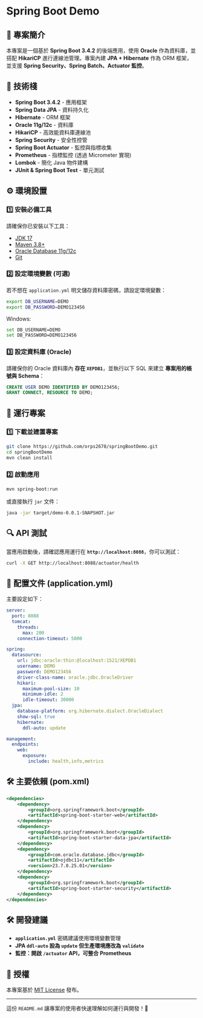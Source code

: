 # Spring Boot Demo

## 📌 專案簡介
本專案是一個基於 **Spring Boot 3.4.2** 的後端應用，使用 **Oracle** 作為資料庫，並搭配 **HikariCP** 進行連線池管理。專案內建 **JPA + Hibernate** 作為 ORM 框架，並支援 **Spring Security、Spring Batch、Actuator 監控**。

## 📂 技術棧
- **Spring Boot 3.4.2** - 應用框架
- **Spring Data JPA** - 資料持久化
- **Hibernate** - ORM 框架
- **Oracle 11g/12c** - 資料庫
- **HikariCP** - 高效能資料庫連線池
- **Spring Security** - 安全性控管
- **Spring Boot Actuator** - 監控與指標收集
- **Prometheus** - 指標監控 (透過 Micrometer 實現)
- **Lombok** - 簡化 Java 物件建構
- **JUnit & Spring Boot Test** - 單元測試

## ⚙️ 環境設置

### **1️⃣ 安裝必備工具**
請確保你已安裝以下工具：
- [JDK 17](https://adoptium.net/)
- [Maven 3.8+](https://maven.apache.org/)
- [Oracle Database 11g/12c](https://www.oracle.com/database/)
- [Git](https://git-scm.com/)

### **2️⃣ 設定環境變數 (可選)**
若不想在 `application.yml` 明文儲存資料庫密碼，請設定環境變數：
```sh
export DB_USERNAME=DEMO
export DB_PASSWORD=DEMO123456
```
Windows:
```sh
set DB_USERNAME=DEMO
set DB_PASSWORD=DEMO123456
```

### **3️⃣ 設定資料庫 (Oracle)**
請確保你的 Oracle 資料庫內 **存在 `XEPDB1`**，並執行以下 SQL 來建立 **專案用的帳號與 Schema**：
```sql
CREATE USER DEMO IDENTIFIED BY DEMO123456;
GRANT CONNECT, RESOURCE TO DEMO;
```

## 🚀 運行專案

### **1️⃣ 下載並建置專案**
```sh
git clone https://github.com/orps2678/springBootDemo.git
cd springBootDemo
mvn clean install
```

### **2️⃣ 啟動應用**
```sh
mvn spring-boot:run
```
或直接執行 `jar` 文件：
```sh
java -jar target/demo-0.0.1-SNAPSHOT.jar
```

## 🔍 API 測試
當應用啟動後，請確認應用運行在 **`http://localhost:8088`**，你可以測試：
```sh
curl -X GET http://localhost:8088/actuator/health
```

## 🔧 配置文件 (application.yml)
主要設定如下：
```yaml
server:
  port: 8088
  tomcat:
    threads:
      max: 200
    connection-timeout: 5000

spring:
  datasource:
    url: jdbc:oracle:thin:@localhost:1521/XEPDB1
    username: DEMO
    password: DEMO123456
    driver-class-name: oracle.jdbc.OracleDriver
    hikari:
      maximum-pool-size: 10
      minimum-idle: 2
      idle-timeout: 30000
  jpa:
    database-platform: org.hibernate.dialect.OracleDialect
    show-sql: true
    hibernate:
      ddl-auto: update

management:
  endpoints:
    web:
      exposure:
        include: health,info,metrics
```

## 🛠️ 主要依賴 (pom.xml)
```xml
<dependencies>
    <dependency>
        <groupId>org.springframework.boot</groupId>
        <artifactId>spring-boot-starter-web</artifactId>
    </dependency>
    <dependency>
        <groupId>org.springframework.boot</groupId>
        <artifactId>spring-boot-starter-data-jpa</artifactId>
    </dependency>
    <dependency>
        <groupId>com.oracle.database.jdbc</groupId>
        <artifactId>ojdbc11</artifactId>
        <version>23.7.0.25.01</version>
    </dependency>
    <dependency>
        <groupId>org.springframework.boot</groupId>
        <artifactId>spring-boot-starter-security</artifactId>
    </dependency>
</dependencies>
```

## 🛠️ 開發建議
- **`application.yml`** 密碼建議使用環境變數管理
- **JPA `ddl-auto` 設為 `update` 但生產環境應改為 `validate`**
- **監控：開啟 `/actuator` API，可整合 Prometheus**

## 📜 授權
本專案基於 [MIT License](https://opensource.org/licenses/MIT) 發布。

---

這份 `README.md` 讓專案的使用者快速理解如何運行與開發！🚀

